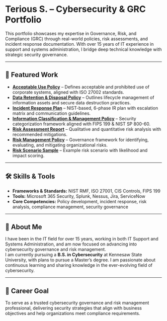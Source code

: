 # Terious S. – Cybersecurity & GRC Portfolio

This portfolio showcases my expertise in Governance, Risk, and Compliance (GRC) through real-world policies, risk assessments, and incident response documentation. With over 15 years of IT experience in support and systems administration, I bridge deep technical knowledge with strategic security governance.

---

## 📄 Featured Work

- **[Acceptable Use Policy](https://github.com/tstep689/teriouss-portfolio/blob/main/TStephens_AUP.pdf)** – Defines acceptable and prohibited use of corporate systems, aligned with ISO 27002 standards.
- **[Data Retention & Disposal Policy](https://github.com/tstep689/teriouss-portfolio/blob/main/TStephens_Data%20Retention%20and%20Disposal%20Policy.pdf)** – Outlines lifecycle management of information assets and secure data destruction practices.
- **[Incident Response Plan](Incident%20Response%20Plan.pdf)** – NIST-based, 6-phase IR plan with escalation matrix and communication guidelines.
- **[Information Classification & Management Policy](Information%20Classification%20and%20Management%20Policy.pdf)** – Security categorization framework aligned with FIPS 199 & NIST SP 800-60.
- **[Risk Assessment Report](Risk%20Assessment%20Report.pdf)** – Qualitative and quantitative risk analysis with recommended mitigations.
- **[Risk Management Policy](Risk%20Management%20Policy.pdf)** – Governance framework for identifying, evaluating, and mitigating organizational risks.
- **[Risk Scenario Sample](Risk%20Scenario%20Sample.pdf)** – Example risk scenario with likelihood and impact scoring.

---

## 🛠 Skills & Tools
- **Frameworks & Standards:** NIST RMF, ISO 27001, CIS Controls, FIPS 199
- **Tools:** Microsoft 365 Security, Splunk, Nessus, Jira, ServiceNow
- **Core Competencies:** Policy development, incident response, risk analysis, compliance management, security governance

---

## 👤 About Me
I have been in the IT field for over 15 years, working in both IT Support and Systems Administration, and am now focused on advancing into cybersecurity governance and risk management.  
I am currently pursuing a **B.S. in Cybersecurity** at Kennesaw State University, with plans to pursue a Master’s degree. I am passionate about continuous learning and sharing knowledge in the ever-evolving field of cybersecurity.

---

## 🎯 Career Goal
To serve as a trusted cybersecurity governance and risk management professional, delivering security strategies that align with business objectives and help organizations meet compliance requirements.
